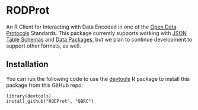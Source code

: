 RODProt
=======

An R Client for Interacting with Data Encoded in one of the [Open Data Protocols](http://www.dataprotocols.org/en/latest/)  Standards. This package currently supports working with [JSON Table Schemas](http://www.dataprotocols.org/en/latest/json-table-schema.html) and [Data Packages](http://www.dataprotocols.org/en/latest/data-packages.html), but we plan to continue development to support other formats, as well.

## Installation

You can run the following code to use the [devtools](https://github.com/hadley/devtools) R package to install this package from this GitHub repo:

    library(devtools)
    install_github("RODProt", "QBRC")
